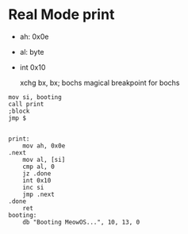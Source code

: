 # Real Mode print

- ah: 0x0e
- al: byte
- int 0x10

    xchg bx, bx; bochs magical breakpoint for bochs
```
mov si, booting
call print
;block
jmp $


print: 
    mov ah, 0x0e
.next
    mov al, [si]
    cmp al, 0
    jz .done
    int 0x10
    inc si
    jmp .next
.done
    ret
booting:
    db "Booting MeowOS...", 10, 13, 0
```
